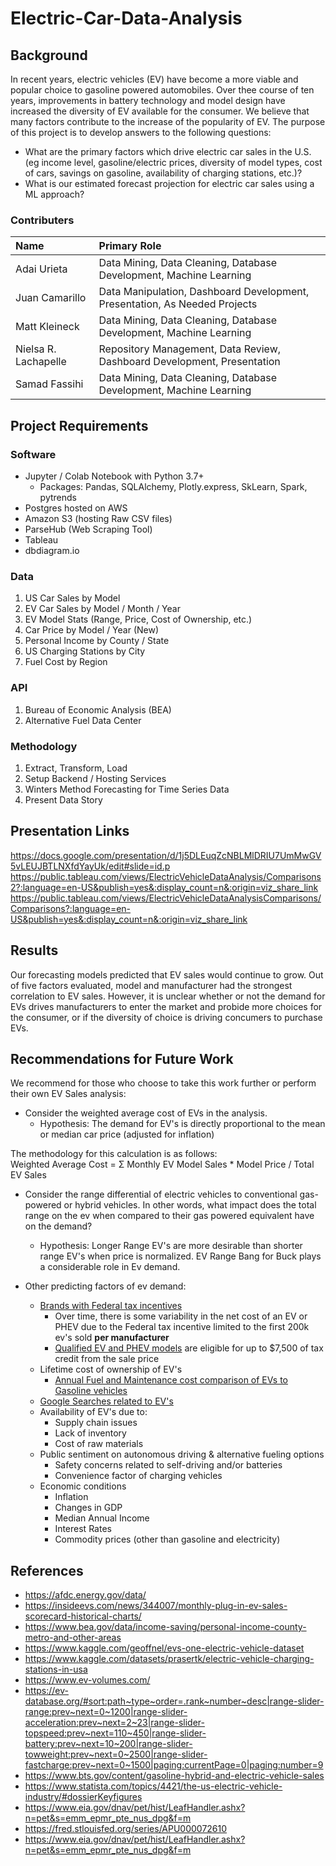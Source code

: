 # Electric-Car-Data-Analysis

## Background
In recent years, electric vehicles (EV) have become a more viable and popular choice to gasoline powered automobiles. Over thee course of ten years, improvements in battery technology and model design have increased the diversity of EV available for the consumer. We believe that many factors contribute to the increase of the popularity of EV. The purpose of this project is to develop answers to the following questions:

- What are the primary factors which drive electric car sales in the U.S. (eg income level, gasoline/electric prices, diversity of model types, cost of cars, savings on gasoline, availability of charging stations, etc.)?
- What is our estimated forecast projection for electric car sales using a ML approach?

### Contributers

| Name | Primary Role |
|:---|:---|
| Adai Urieta |Data Mining, Data Cleaning, Database Development, Machine Learning|
| Juan Camarillo |Data Manipulation, Dashboard Development, Presentation, As Needed Projects|
| Matt Kleineck |Data Mining, Data Cleaning, Database Development, Machine Learning| 
| Nielsa R. Lachapelle |Repository Management, Data Review, Dashboard Development, Presentation|
| Samad Fassihi |Data Mining, Data Cleaning, Database Development, Machine Learning|


## Project Requirements

### Software
- Jupyter / Colab Notebook with Python 3.7+
  - Packages: Pandas, SQLAlchemy, Plotly.express, SkLearn, Spark, pytrends
- Postgres hosted on AWS
- Amazon S3 (hosting Raw CSV files)
- ParseHub (Web Scraping Tool)
- Tableau
- dbdiagram.io

### Data
1. US Car Sales by Model
2. EV Car Sales by Model / Month / Year
3. EV Model Stats (Range, Price, Cost of Ownership, etc.)
4. Car Price by Model / Year (New)
5. Personal Income by County / State
6. US Charging Stations by City
7. Fuel Cost by Region

### API
1. Bureau of Economic Analysis (BEA)
2. Alternative Fuel Data Center

### Methodology
1. Extract, Transform, Load
2. Setup Backend / Hosting Services
3. Winters Method Forecasting for Time Series Data
4. Present Data Story

## Presentation Links
https://docs.google.com/presentation/d/1j5DLEuqZcNBLMlDRIU7UmMwGV5vLEUJBTLNXfdYayUk/edit#slide=id.p
https://public.tableau.com/views/ElectricVehicleDataAnalysis/Comparisons2?:language=en-US&publish=yes&:display_count=n&:origin=viz_share_link
https://public.tableau.com/views/ElectricVehicleDataAnalysisComparisons/Comparisons?:language=en-US&publish=yes&:display_count=n&:origin=viz_share_link

## Results
Our forecasting models predicted that EV sales would continue to grow. Out of five factors evaluated, model and manufacturer had the strongest correlation to EV sales. However, it is unclear whether or not the demand for EVs drives manufacturers to enter the market and probide more choices for the consumer, or if the diversity of choice is driving concumers to purchase EVs.

## Recommendations for Future Work
We recommend for those who choose to take this work further or perform their own EV Sales analysis:
- Consider the weighted average cost of EVs in the analysis.
  - Hypothesis: The demand for EV's is directly proportional to the mean or median car price (adjusted for inflation) 

The methodology for this calculation is as follows:
<br>
Weighted Average Cost =  Σ Monthly EV Model Sales * Model Price / Total EV Sales
<br>
- Consider the range differential of electric vehicles to conventional gas-powered or hybrid vehicles. In other words, what impact does the total range on the ev when compared to their gas powered equivalent have on the demand?
  - Hypothesis: Longer Range EV's are more desirable than shorter range EV's when price is normalized. EV Range Bang for Buck plays a considerable role in Ev demand.

- Other predicting factors of ev demand:
  - [Brands with Federal tax incentives](https://www.fueleconomy.gov/feg/taxevb.shtml)
    - Over time, there is some variability in the net cost of an EV or PHEV due to the Federal tax incentive limited to the first 200k ev's sold **per manufacturer**
    - [Qualified EV and PHEV models](https://www.irs.gov/businesses/irc-30d-new-qualified-plug-in-electric-drive-motor-vehicle-credit) are eligible for up to $7,500 of tax credit from the sale price
  - Lifetime cost of ownership of EV's 
    - [Annual Fuel and Maintenance cost comparison of EVs to Gasoline vehicles](https://exchange.aaa.com/wp-content/uploads/2019/09/AAA-Your-Driving-Costs-2019.pdf)
  - [Google Searches related to EV's](https://www.cnn.com/2022/03/24/business/electric-vehicle-google-search-record-climate/index.html)
  - Availability of EV's due to: 
    - Supply chain issues
    - Lack of inventory
    - Cost of raw materials 
  - Public sentiment on autonomous driving & alternative fueling options
    - Safety concerns related to self-driving and/or batteries
    - Convenience factor of charging vehicles
  - Economic conditions
    - Inflation
    - Changes in GDP
    - Median Annual Income
    - Interest Rates
    - Commodity prices (other than gasoline and electricity)    

## References
- https://afdc.energy.gov/data/
- https://insideevs.com/news/344007/monthly-plug-in-ev-sales-scorecard-historical-charts/
- https://www.bea.gov/data/income-saving/personal-income-county-metro-and-other-areas
- https://www.kaggle.com/geoffnel/evs-one-electric-vehicle-dataset
- https://www.kaggle.com/datasets/prasertk/electric-vehicle-charging-stations-in-usa
- https://www.ev-volumes.com/
- https://ev-database.org/#sort:path~type~order=.rank~number~desc|range-slider-range:prev~next=0~1200|range-slider-acceleration:prev~next=2~23|range-slider-topspeed:prev~next=110~450|range-slider-battery:prev~next=10~200|range-slider-towweight:prev~next=0~2500|range-slider-fastcharge:prev~next=0~1500|paging:currentPage=0|paging:number=9
- https://www.bts.gov/content/gasoline-hybrid-and-electric-vehicle-sales
- https://www.statista.com/topics/4421/the-us-electric-vehicle-industry/#dossierKeyfigures
- https://www.eia.gov/dnav/pet/hist/LeafHandler.ashx?n=pet&s=emm_epmr_pte_nus_dpg&f=m
- https://fred.stlouisfed.org/series/APU000072610
- https://www.eia.gov/dnav/pet/hist/LeafHandler.ashx?n=pet&s=emm_epmr_pte_nus_dpg&f=m



